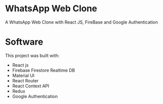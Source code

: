 # WhatsApp Web Clone 

A WhatsApp Web Clone with React JS, FireBase and Google Authentication

# Software

This project was built with:

- React js
- Firebase Firestore Realtime DB
- Material UI
- React Router
- React Context API
- Redux
- Google Authentication


